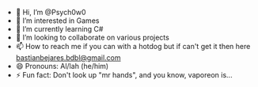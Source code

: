 - 👋 Hi, I’m @Psych0w0
- 👀 I’m interested in Games
- 🌱 I’m currently learning C#
- 💞️ I’m looking to collaborate on various projects
- 📫 How to reach me if you can with a hotdog but if can't get it then here bastianbejares.bdbl@gmail.com
- 😄 Pronouns: Al/lah (he/him)
- ⚡ Fun fact: Don't look up "mr hands", and you know, vaporeon is...

<!---
Psych0w0/Psych0w0 is a ✨ special ✨ repository because its `README.md` (this file) appears on your GitHub profile.
You can click the Preview link to take a look at your changes.
--->
